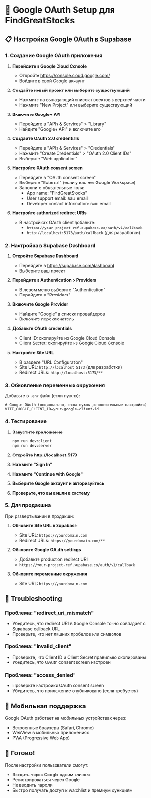 # 🔐 Google OAuth Setup для FindGreatStocks

## 📋 Настройка Google OAuth в Supabase

### 1. Создание Google OAuth приложения

1. **Перейдите в Google Cloud Console**
   - Откройте https://console.cloud.google.com/
   - Войдите в свой Google аккаунт

2. **Создайте новый проект или выберите существующий**
   - Нажмите на выпадающий список проектов в верхней части
   - Нажмите "New Project" или выберите существующий

3. **Включите Google+ API**
   - Перейдите в "APIs & Services" > "Library"
   - Найдите "Google+ API" и включите его

4. **Создайте OAuth 2.0 credentials**
   - Перейдите в "APIs & Services" > "Credentials"
   - Нажмите "Create Credentials" > "OAuth 2.0 Client IDs"
   - Выберите "Web application"

5. **Настройте OAuth consent screen**
   - Перейдите в "OAuth consent screen"
   - Выберите "External" (если у вас нет Google Workspace)
   - Заполните обязательные поля:
     - App name: "FindGreatStocks"
     - User support email: ваш email
     - Developer contact information: ваш email

6. **Настройте authorized redirect URIs**
   - В настройках OAuth client добавьте:
     - `https://your-project-ref.supabase.co/auth/v1/callback`
     - `http://localhost:5173/auth/callback` (для разработки)

### 2. Настройка в Supabase Dashboard

1. **Откройте Supabase Dashboard**
   - Перейдите в https://supabase.com/dashboard
   - Выберите ваш проект

2. **Перейдите в Authentication > Providers**
   - В левом меню выберите "Authentication"
   - Перейдите в "Providers"

3. **Включите Google Provider**
   - Найдите "Google" в списке провайдеров
   - Включите переключатель

4. **Добавьте OAuth credentials**
   - Client ID: скопируйте из Google Cloud Console
   - Client Secret: скопируйте из Google Cloud Console

5. **Настройте Site URL**
   - В разделе "URL Configuration"
   - Site URL: `http://localhost:5173` (для разработки)
   - Redirect URLs: `http://localhost:5173/**`

### 3. Обновление переменных окружения

Добавьте в `.env` файл (если нужно):

```env
# Google OAuth (опционально, если нужны дополнительные настройки)
VITE_GOOGLE_CLIENT_ID=your-google-client-id
```

### 4. Тестирование

1. **Запустите приложение**
   ```bash
   npm run dev:client
   npm run dev:server
   ```

2. **Откройте http://localhost:5173**

3. **Нажмите "Sign In"**

4. **Нажмите "Continue with Google"**

5. **Выберите Google аккаунт и авторизуйтесь**

6. **Проверьте, что вы вошли в систему**

### 5. Для продакшна

При развертывании в продакшн:

1. **Обновите Site URL в Supabase**
   - Site URL: `https://yourdomain.com`
   - Redirect URLs: `https://yourdomain.com/**`

2. **Обновите Google OAuth settings**
   - Добавьте production redirect URI
   - `https://your-project-ref.supabase.co/auth/v1/callback`

3. **Обновите переменные окружения**
   - Site URL: `https://yourdomain.com`

## 🔧 Troubleshooting

### Проблема: "redirect_uri_mismatch"
- Убедитесь, что redirect URI в Google Console точно совпадает с Supabase callback URL
- Проверьте, что нет лишних пробелов или символов

### Проблема: "invalid_client"
- Проверьте, что Client ID и Client Secret правильно скопированы
- Убедитесь, что OAuth consent screen настроен

### Проблема: "access_denied"
- Проверьте настройки OAuth consent screen
- Убедитесь, что приложение опубликовано (если требуется)

## 📱 Мобильная поддержка

Google OAuth работает на мобильных устройствах через:
- Встроенные браузеры (Safari, Chrome)
- WebView в мобильных приложениях
- PWA (Progressive Web App)

## 🚀 Готово!

После настройки пользователи смогут:
- Входить через Google одним кликом
- Регистрироваться через Google
- Не вводить пароли
- Быстро получать доступ к watchlist и премиум функциям
